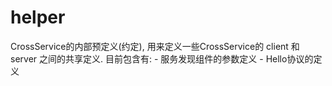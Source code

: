 # helper

CrossService的内部预定义(约定), 用来定义一些CrossService的 client 和 server 之间的共享定义.
目前包含有:
    - 服务发现组件的参数定义
    - Hello协议的定义